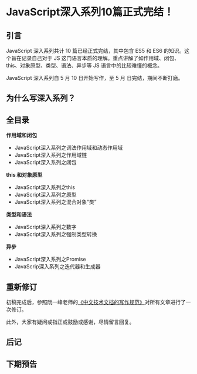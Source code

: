 # JavaScript深入系列10篇正式完结！

## 引言

JavaScript 深入系列共计 10 篇已经正式完结，其中包含 ES5 和 ES6 的知识。这个旨在记录自己对于 JS 这门语言本质的理解。重点讲解了如作用域、闭包、this、对象原型、类型、语法、异步等 JS 语言中的比较难懂的概念。

JavaScript 深入系列自 5 月 10 日开始写作，至 5 月 日完结，期间不断打磨。

## 为什么写深入系列？

## 全目录

**作用域和闭包**

- JavaScript深入系列之词法作用域和动态作用域
- JavaScript深入系列之作用域链
- JavaScript深入系列之闭包

**this 和对象原型**

- JavaScript深入系列之this
- JavaScript深入系列之原型
- JavaScript深入系列之混合对象“类”

**类型和语法**

- JavaScript深入系列之数字
- JavaScript深入系列之强制类型转换

**异步**

- JavaScript深入系列之Promise
- JavaScrip深入系列之迭代器和生成器


## 重新修订

初稿完成后，参照阮一峰老师的[《中文技术文档的写作规范》](https://github.com/ruanyf/document-style-guide/blob/master/docs/title.md)对所有文章进行了一次修订。

此外，大家有疑问或指正或鼓励或感谢，尽情留言回复。

## 后记



## 下期预告



